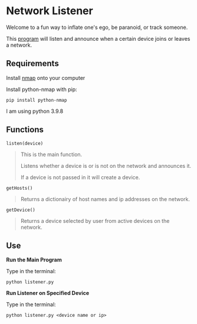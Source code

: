 # Network Listener

Welcome to a fun way to inflate one's ego, be paranoid, or track someone.

This [program](listener.py) will listen and announce when a certain device joins or leaves a network.

## Requirements

Install [nmap](https://nmap.org/download.html) onto your computer

Install python-nmap with pip:

`pip install python-nmap`

I am using python 3.9.8

## Functions

`listen(device)`

> This is the main function.
>
> Listens whether a device is or is not on the network and announces it.
>
> If a device is not passed in it will create a device.

`getHosts()`

> Returns a dictionairy of host names and ip addresses on the network.

`getDevice()`

> Returns a device selected by user from active devices on the network.

## Use

**Run the Main Program**

Type in the terminal:

`python listener.py`

**Run Listener on Specified Device**

Type in the terminal:

`python listener.py <device name or ip>`
